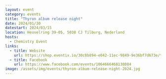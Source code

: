 ```yaml
---
layout: event
category: events
title: "Thyron album release night"
date: 2024/01/30
datestart: 2024/03/15
location: Heuvelring 39-05, 5038 CJ Tilburg, Nederland
hosts:
  - Chemistry Event
links:
  - title: Website
    url: https://shop.eventix.io/30c8b894-e042-11ec-9849-9e36bf7d673e/tickets
  - title: Facebook
    url: https://www.facebook.com/events/1064666468138084
image: /assets/img/events/thyron-album-release-night-2024.jpg
---
```

